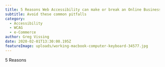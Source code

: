 ```yaml
---
title: 5 Reasons Web Accessibility can make or break an Online Businesses
subtitle: Avoid these common pitfalls
category:
  - Accessibility
  - WCAG
  - e-Commerce
author: Greg Vissing
date: 2020-02-01T13:30:00.195Z
featureImage: uploads/working-macbook-computer-keyboard-34577.jpg
---
```

5 Reasons
